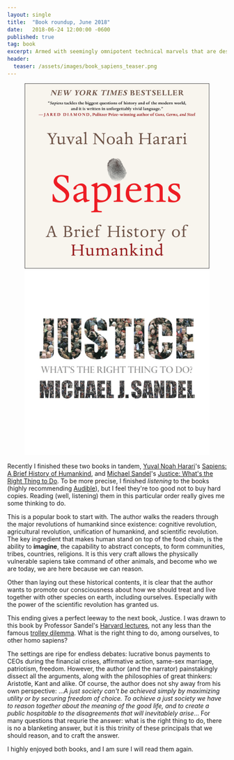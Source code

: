 ```yaml
---
layout: single
title:  "Book roundup, June 2018"
date:   2018-06-24 12:00:00 -0600
published: true
tag: book
excerpt: Armed with seemingly omnipotent technical marvels that are destined to solve all the problems should they arise, there are still questions we need to think carefully.
header:
  teaser: /assets/images/book_sapiens_teaser.png
---
```

<figure class="half">
<a href="/assets/images/book_sapiens.jpg"><img src="/assets/images/book_sapiens.jpg"></a>
<a href="/assets/images/book_justice.jpg"><img src="/assets/images/book_justice.jpg"></a>
</figure>

Recently I finished these two books in tandem, [Yuval Noah Harari](https://en.wikipedia.org/wiki/Yuval_Noah_Harari)'s [Sapiens: A Brief History of Humankind](https://en.wikipedia.org/wiki/Sapiens:_A_Brief_History_of_Humankind), and [Michael Sandel](https://en.wikipedia.org/wiki/Michael_J._Sandel)'s [Justice: What's the Right Thing to Do](https://en.wikipedia.org/wiki/Justice:_What%27s_the_Right_Thing_to_Do%3F). To be more precise, I finished *listening* to the books (highly recommending [Audible](https://www.audible.com/)), but I feel they're too good not to buy hard copies. Reading (well, listening) them in this particular order really gives me some thinking to do.

This is a popular book to start with. The author walks the readers through the major revolutions of humankind since existence: cognitive revolution, agricultural revolution, unification of humankind, and scientific revolution. The key ingredient that makes human stand on top of the food chain, is the ability to **imagine**, the capability to abstract concepts, to form communities, tribes, countries, religions. It is this very craft allows the physically vulnerable sapiens take command of other animals, and become who we are today, we are here because we can reason. 

Other than laying out these historical contents, it is clear that the author wants to promote our consciousness about how we should treat and live together with other species on earth, including ourselves. Especially with the power of the scientific revolution has granted us. 

This ending gives a perfect leeway to the next book, Justice. I was drawn to this book by Professor Sandel's [Harvard lectures](https://www.youtube.com/watch?v=kBdfcR-8hEY&list=PL30C13C91CFFEFEA6), not any less than the famous [trolley dilemma](https://en.wikipedia.org/wiki/Trolley_problem). What is the right thing to do, among ourselves, to other homo sapiens? 

The settings are ripe for endless debates: lucrative bonus payments to CEOs during the financial crises, affirmative action, same-sex marriage, patriotism, freedom. However, the author (and the narrator) painstakingly dissect all the arguments, along with the philosophies of great thinkers: Aristotle, Kant and alike. Of course, the author does not shy away from his own perspective: ...*A just society can't be achieved simply by maximizing utility or by securing freedom of choice. To achieve a just society we have to reason together about the meaning of the good life, and to create a public hospitable to the disagreements that will inevitablely arise*... For many questions that requrie the answer: what is the right thing to do, there is no a blanketing answer, but it is this trinity of these principals that we should reason, and to craft the answer. 

I highly enjoyed both books, and I am sure I will read them again. 